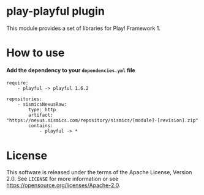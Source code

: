 # play-playful plugin

This module provides a set of libraries for Play! Framework 1.

# How to use

####  Add the dependency to your `dependencies.yml` file

```
require:
    - playful -> playful 1.6.2

repositories:
    - sismicsNexusRaw:
        type: http
        artifact: "https://nexus.sismics.com/repository/sismics/[module]-[revision].zip"
        contains:
            - playful -> *
```

# License

This software is released under the terms of the Apache License, Version 2.0. See `LICENSE` for more
information or see <https://opensource.org/licenses/Apache-2.0>.
